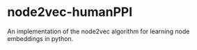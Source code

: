 # node2vec-humanPPI
An implementation of the node2vec algorithm for learning node embeddings in python.
